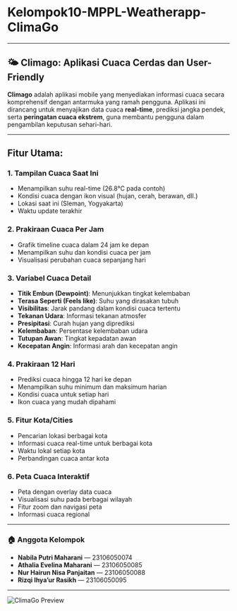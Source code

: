 # Kelompok10-MPPL-Weatherapp-ClimaGo

---

## 🌤️ **Climago: Aplikasi Cuaca Cerdas dan User-Friendly**

**Climago** adalah aplikasi mobile yang menyediakan informasi cuaca secara komprehensif dengan antarmuka yang ramah pengguna. Aplikasi ini dirancang untuk menyajikan data cuaca **real-time**, prediksi jangka pendek, serta **peringatan cuaca ekstrem**, guna membantu pengguna dalam pengambilan keputusan sehari-hari.

---

## Fitur Utama:

### 1. **Tampilan Cuaca Saat Ini**
- Menampilkan suhu real-time (26.8°C pada contoh)
- Kondisi cuaca dengan ikon visual (hujan, cerah, berawan, dll.)
- Lokasi saat ini (Sleman, Yogyakarta)
- Waktu update terakhir

### 2. **Prakiraan Cuaca Per Jam**
- Grafik timeline cuaca dalam 24 jam ke depan
- Menampilkan suhu dan kondisi cuaca per jam
- Visualisasi perubahan cuaca sepanjang hari

### 3. **Variabel Cuaca Detail**
- **Titik Embun (Dewpoint)**: Menunjukkan tingkat kelembaban
- **Terasa Seperti (Feels like)**: Suhu yang dirasakan tubuh
- **Visibilitas**: Jarak pandang dalam kondisi cuaca tertentu
- **Tekanan Udara**: Informasi tekanan atmosfer
- **Presipitasi**: Curah hujan yang diprediksi
- **Kelembaban**: Persentase kelembaban udara
- **Tutupan Awan**: Tingkat kepadatan awan
- **Kecepatan Angin**: Informasi arah dan kecepatan angin

### 4. **Prakiraan 12 Hari**
- Prediksi cuaca hingga 12 hari ke depan
- Menampilkan suhu minimum dan maksimum harian
- Kondisi cuaca untuk setiap hari
- Ikon cuaca yang mudah dipahami

### 5. **Fitur Kota/Cities**
- Pencarian lokasi berbagai kota
- Informasi cuaca real-time untuk berbagai kota
- Waktu lokal setiap kota
- Perbandingan cuaca antar kota

### 6. **Peta Cuaca Interaktif**
- Peta dengan overlay data cuaca
- Visualisasi suhu pada berbagai wilayah
- Fitur zoom dan navigasi peta
- Informasi cuaca regional

---

### 🏠 **Anggota Kelompok**

* **Nabila Putri Maharani** — 23106050074
* **Athalia Evelina Maharani** — 23106050085
* **Nur Hairun Nisa Panjaitan** — 23106050088
* **Rizqi Ihya’ur Rasikh** — 23106050095

---


![ClimaGo Preview](https://github.com/user-attachments/assets/41803557-47be-4d77-a069-6c0f803d5884)

